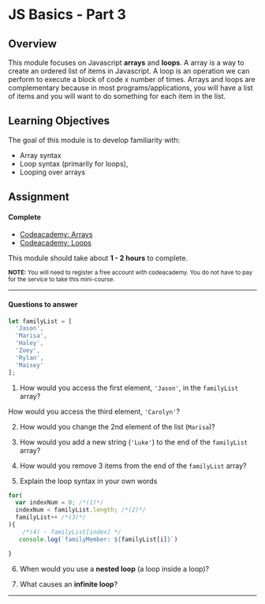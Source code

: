 # JS Basics - Part 3

## Overview

This module focuses on Javascript **arrays** and **loops**. A array is a way to create an ordered list of items in Javascript. A loop is an operation we can perform to execute a block of code x number of times. Arrays and loops are complementary because in most programs/applications, you will have a list of items and you will want to do something for each item in the list.


## Learning Objectives

The goal of this module is to develop familiarity with:
- Array syntax
- Loop syntax (primarily for loops),
- Looping over arrays

## Assignment

#### Complete
- [Codeacademy: Arrays](https://www.codecademy.com/courses/learn-javascript-arrays/lessons/arrays/exercises/arrays)
- [Codeacademy: Loops](https://www.codecademy.com/courses/learn-javascript-scope/lessons/scope/exercises/loops)


This module should take about **1 - 2 hours** to complete.

<small>**NOTE:** You will need to register a free account with codeacademy. You do not have to pay for the service to take this mini-course.</small>

---
#### Questions to answer

```js
let familyList = [
  'Jason',
  'Marisa',
  'Haley',
  'Zoey',
  'Rylan',
  'Maisey'
];
```

1. How would you access the first element, `'Jason'`, in the `familyList` array?

  How would you access the third element, `'Carolyn'`?


2. How would you change the 2nd element of the list (`Marisa`)?

3. How would you add a new string (`'Luke'`) to the end of the `familyList` array?

4. How would you remove 3 items from the end of the `familyList` array?

5. Explain the loop syntax in your own words
  ```js
  for(
    var indexNum = 0; /*(1)*/
    indexNum < familyList.length; /*(2)*/
    familyList++ /*(3)*/
  ){
      /*(4) - familyList[index] */
     console.log(`familyMember: ${familyList[i]}`)

  }
  ```

6. When would you use a **nested loop** (a loop inside a loop)?

7. What causes an **infinite loop**?
---
